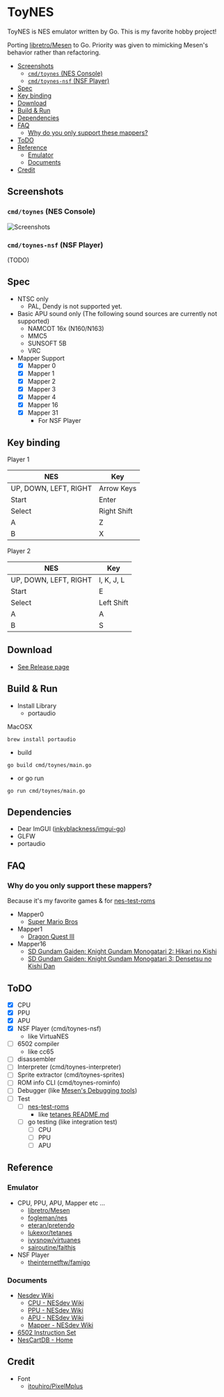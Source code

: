 # ToyNES <!-- omit in toc -->

ToyNES is NES emulator written by Go. This is my favorite hobby project!

Porting [libretro/Mesen](https://github.com/libretro/Mesen/) to Go. Priority was given to mimicking Mesen's behavior rather than refactoring.

- [Screenshots](#screenshots)
  - [`cmd/toynes` (NES Console)](#cmdtoynes-nes-console)
  - [`cmd/toynes-nsf` (NSF Player)](#cmdtoynes-nsf-nsf-player)
- [Spec](#spec)
- [Key binding](#key-binding)
- [Download](#download)
- [Build & Run](#build--run)
- [Dependencies](#dependencies)
- [FAQ](#faq)
  - [Why do you only support these mappers?](#why-do-you-only-support-these-mappers)
- [ToDO](#todo)
- [Reference](#reference)
  - [Emulator](#emulator)
  - [Documents](#documents)
- [Credit](#credit)

## Screenshots

### `cmd/toynes` (NES Console)

![Screenshots](https://raw.github.com/kaishuu0123/toynes/main/screenshots/screenshots001.jpg)

### `cmd/toynes-nsf` (NSF Player)

(TODO)

## Spec

- NTSC only
  - PAL, Dendy is not supported yet.
- Basic APU sound only (The following sound sources are currently not supported)
  - NAMCOT 16x (N160/N163)
  - MMC5
  - SUNSOFT 5B
  - VRC
- Mapper Support
  - [x] Mapper 0
  - [x] Mapper 1
  - [x] Mapper 2
  - [x] Mapper 3
  - [x] Mapper 4
  - [x] Mapper 16
  - [x] Mapper 31
    - For NSF Player

## Key binding

Player 1

|NES|Key|
|---|---|
| UP, DOWN, LEFT, RIGHT | Arrow Keys |
| Start | Enter |
| Select | Right Shift |
| A | Z |
| B | X |

Player 2

|NES|Key|
|---|---|
| UP, DOWN, LEFT, RIGHT | I, K, J, L |
| Start | E |
| Select | Left Shift |
| A | A |
| B | S |

## Download

- [See Release page](https://github.com/kaishuu0123/toynes/releases)

## Build & Run

- Install Library
  - portaudio

MacOSX

```shell
brew install portaudio
```

- build

```shell
go build cmd/toynes/main.go
```

- or go run

```shell
go run cmd/toynes/main.go
```

## Dependencies

- Dear ImGUI ([inkyblackness/imgui-go](https://github.com/inkyblackness/imgui-go))
- GLFW
- portaudio

## FAQ

### Why do you only support these mappers?

Because it's my favorite games & for [nes-test-roms](https://github.com/christopherpow/nes-test-roms)

- Mapper0
  - [Super Mario Bros](https://nescartdb.com/profile/view/1486/)
- Mapper1
  - [Dragon Quest III](https://nescartdb.com/profile/view/1527/)
- Mapper16
  - [SD Gundam Gaiden: Knight Gundam Monogatari 2: Hikari no Kishi](https://nescartdb.com/profile/view/1752/)
  - [SD Gundam Gaiden: Knight Gundam Monogatari 3: Densetsu no Kishi Dan](https://nescartdb.com/profile/view/1753/)

## ToDO

- [X] CPU
- [X] PPU
- [X] APU
- [X] NSF Player (cmd/toynes-nsf)
  - like VirtuaNES
- [ ] 6502 compiler
  - like cc65
- [ ] disassembler
- [ ] Interpreter (cmd/toynes-interpreter)
- [ ] Sprite extractor (cmd/toynes-sprites)
- [ ] ROM info CLI (cmd/toynes-rominfo)
- [ ] Debugger (like [Mesen's Debugging tools](https://www.mesen.ca/docs/debugging.html))
- [ ] Test
  - [ ] [nes-test-roms](https://github.com/christopherpow/nes-test-roms/)
    - like [tetanes README.md](https://github.com/lukexor/tetanes)
  - [ ] go testing (like integration test)
    - [ ] CPU
    - [ ] PPU
    - [ ] APU

## Reference

### Emulator

- CPU, PPU, APU, Mapper etc ...
  - [libretro/Mesen](https://github.com/libretro/Mesen/)
  - [fogleman/nes](https://github.com/fogleman/nes)
  - [eteran/pretendo](https://github.com/eteran/pretendo)
  - [lukexor/tetanes](https://github.com/lukexor/tetanes)
  - [ivysnow/virtuanes](https://github.com/ivysnow/virtuanes/)
  - [sairoutine/faithjs](https://github.com/sairoutine/faithjs/)
- NSF Player
  - [theinternetftw/famigo](https://github.com/theinternetftw/famigo)

### Documents

- [Nesdev Wiki](https://www.nesdev.org/wiki/Nesdev_Wiki)
  - [CPU - NESdev Wiki](https://www.nesdev.org/wiki/CPU)
  - [PPU - NESdev Wiki](https://www.nesdev.org/wiki/PPU)
  - [APU - NESdev Wiki](https://www.nesdev.org/wiki/APU)
  - [Mapper - NESdev Wiki](https://www.nesdev.org/wiki/Mapper)
- [6502 Instruction Set](https://www.masswerk.at/6502/6502_instruction_set.html)
- [NesCartDB - Home](https://nescartdb.com/)

## Credit

- Font
  - [itouhiro/PixelMplus](https://github.com/itouhiro/PixelMplus)